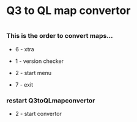 # Q3 to QL map convertor
#
### This is the order to convert maps...

* 6 - xtra

* 1 - version checker

* 2 - start menu

* 7 - exit

### restart Q3toQLmapconvertor

* 2 - start convertor
